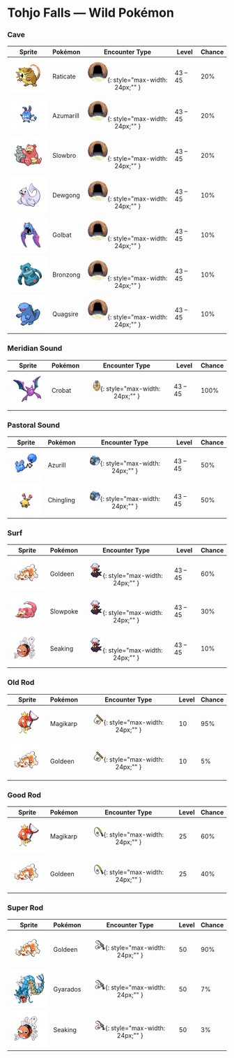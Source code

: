 # Tohjo Falls — Wild Pokémon

### Cave

| Sprite | Pokémon | Encounter Type | Level | Chance |
|:------:|---------|:--------------:|-------|--------|
| ![Raticate](../../assets/sprites/raticate/front.gif "Raticate") | Raticate | ![Cave](../../assets/encounter_types/cave.png "Cave"){: style="max-width: 24px;"" } | 43 – 45 | 20% |
| ![Azumarill](../../assets/sprites/azumarill/front.gif "Azumarill") | Azumarill | ![Cave](../../assets/encounter_types/cave.png "Cave"){: style="max-width: 24px;"" } | 43 – 45 | 20% |
| ![Slowbro](../../assets/sprites/slowbro/front.gif "Slowbro") | Slowbro | ![Cave](../../assets/encounter_types/cave.png "Cave"){: style="max-width: 24px;"" } | 43 – 45 | 20% |
| ![Dewgong](../../assets/sprites/dewgong/front.gif "Dewgong") | Dewgong | ![Cave](../../assets/encounter_types/cave.png "Cave"){: style="max-width: 24px;"" } | 43 – 45 | 10% |
| ![Golbat](../../assets/sprites/golbat/front.gif "Golbat") | Golbat | ![Cave](../../assets/encounter_types/cave.png "Cave"){: style="max-width: 24px;"" } | 43 – 45 | 10% |
| ![Bronzong](../../assets/sprites/bronzong/front.gif "Bronzong") | Bronzong | ![Cave](../../assets/encounter_types/cave.png "Cave"){: style="max-width: 24px;"" } | 43 – 45 | 10% |
| ![Quagsire](../../assets/sprites/quagsire/front.gif "Quagsire") | Quagsire | ![Cave](../../assets/encounter_types/cave.png "Cave"){: style="max-width: 24px;"" } | 43 – 45 | 10% |

### Meridian Sound

| Sprite | Pokémon | Encounter Type | Level | Chance |
|:------:|---------|:--------------:|-------|--------|
| ![Crobat](../../assets/sprites/crobat/front.gif "Crobat") | Crobat | ![Meridian Sound](../../assets/encounter_types/meridian_sound.png "Meridian Sound"){: style="max-width: 24px;"" } | 43 – 45 | 100% |

### Pastoral Sound

| Sprite | Pokémon | Encounter Type | Level | Chance |
|:------:|---------|:--------------:|-------|--------|
| ![Azurill](../../assets/sprites/azurill/front.gif "Azurill") | Azurill | ![Pastoral Sound](../../assets/encounter_types/pastoral_sound.png "Pastoral Sound"){: style="max-width: 24px;"" } | 43 – 45 | 50% |
| ![Chingling](../../assets/sprites/chingling/front.gif "Chingling") | Chingling | ![Pastoral Sound](../../assets/encounter_types/pastoral_sound.png "Pastoral Sound"){: style="max-width: 24px;"" } | 43 – 45 | 50% |

### Surf

| Sprite | Pokémon | Encounter Type | Level | Chance |
|:------:|---------|:--------------:|-------|--------|
| ![Goldeen](../../assets/sprites/goldeen/front.gif "Goldeen") | Goldeen | ![Surf](../../assets/encounter_types/surf.png "Surf"){: style="max-width: 24px;"" } | 43 – 45 | 60% |
| ![Slowpoke](../../assets/sprites/slowpoke/front.gif "Slowpoke") | Slowpoke | ![Surf](../../assets/encounter_types/surf.png "Surf"){: style="max-width: 24px;"" } | 43 – 45 | 30% |
| ![Seaking](../../assets/sprites/seaking/front.gif "Seaking") | Seaking | ![Surf](../../assets/encounter_types/surf.png "Surf"){: style="max-width: 24px;"" } | 43 – 45 | 10% |

### Old Rod

| Sprite | Pokémon | Encounter Type | Level | Chance |
|:------:|---------|:--------------:|-------|--------|
| ![Magikarp](../../assets/sprites/magikarp/front.gif "Magikarp") | Magikarp | ![Old Rod](../../assets/encounter_types/old_rod.png "Old Rod"){: style="max-width: 24px;"" } | 10 | 95% |
| ![Goldeen](../../assets/sprites/goldeen/front.gif "Goldeen") | Goldeen | ![Old Rod](../../assets/encounter_types/old_rod.png "Old Rod"){: style="max-width: 24px;"" } | 10 | 5% |

### Good Rod

| Sprite | Pokémon | Encounter Type | Level | Chance |
|:------:|---------|:--------------:|-------|--------|
| ![Magikarp](../../assets/sprites/magikarp/front.gif "Magikarp") | Magikarp | ![Good Rod](../../assets/encounter_types/good_rod.png "Good Rod"){: style="max-width: 24px;"" } | 25 | 60% |
| ![Goldeen](../../assets/sprites/goldeen/front.gif "Goldeen") | Goldeen | ![Good Rod](../../assets/encounter_types/good_rod.png "Good Rod"){: style="max-width: 24px;"" } | 25 | 40% |

### Super Rod

| Sprite | Pokémon | Encounter Type | Level | Chance |
|:------:|---------|:--------------:|-------|--------|
| ![Goldeen](../../assets/sprites/goldeen/front.gif "Goldeen") | Goldeen | ![Super Rod](../../assets/encounter_types/super_rod.png "Super Rod"){: style="max-width: 24px;"" } | 50 | 90% |
| ![Gyarados](../../assets/sprites/gyarados/front.gif "Gyarados") | Gyarados | ![Super Rod](../../assets/encounter_types/super_rod.png "Super Rod"){: style="max-width: 24px;"" } | 50 | 7% |
| ![Seaking](../../assets/sprites/seaking/front.gif "Seaking") | Seaking | ![Super Rod](../../assets/encounter_types/super_rod.png "Super Rod"){: style="max-width: 24px;"" } | 50 | 3% |

